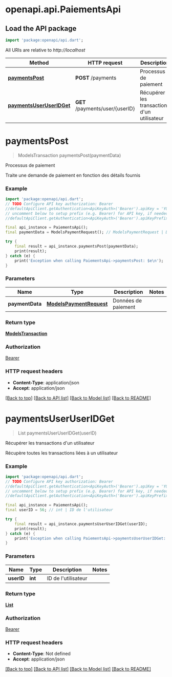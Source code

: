 # openapi.api.PaiementsApi

## Load the API package
```dart
import 'package:openapi/api.dart';
```

All URIs are relative to *http://localhost*

Method | HTTP request | Description
------------- | ------------- | -------------
[**paymentsPost**](PaiementsApi.md#paymentspost) | **POST** /payments | Processus de paiement
[**paymentsUserUserIDGet**](PaiementsApi.md#paymentsuseruseridget) | **GET** /payments/user/{userID} | Récupérer les transactions d'un utilisateur


# **paymentsPost**
> ModelsTransaction paymentsPost(paymentData)

Processus de paiement

Traite une demande de paiement en fonction des détails fournis

### Example
```dart
import 'package:openapi/api.dart';
// TODO Configure API key authorization: Bearer
//defaultApiClient.getAuthentication<ApiKeyAuth>('Bearer').apiKey = 'YOUR_API_KEY';
// uncomment below to setup prefix (e.g. Bearer) for API key, if needed
//defaultApiClient.getAuthentication<ApiKeyAuth>('Bearer').apiKeyPrefix = 'Bearer';

final api_instance = PaiementsApi();
final paymentData = ModelsPaymentRequest(); // ModelsPaymentRequest | Données de paiement

try {
    final result = api_instance.paymentsPost(paymentData);
    print(result);
} catch (e) {
    print('Exception when calling PaiementsApi->paymentsPost: $e\n');
}
```

### Parameters

Name | Type | Description  | Notes
------------- | ------------- | ------------- | -------------
 **paymentData** | [**ModelsPaymentRequest**](ModelsPaymentRequest.md)| Données de paiement | 

### Return type

[**ModelsTransaction**](ModelsTransaction.md)

### Authorization

[Bearer](../README.md#Bearer)

### HTTP request headers

 - **Content-Type**: application/json
 - **Accept**: application/json

[[Back to top]](#) [[Back to API list]](../README.md#documentation-for-api-endpoints) [[Back to Model list]](../README.md#documentation-for-models) [[Back to README]](../README.md)

# **paymentsUserUserIDGet**
> List<ModelsTransaction> paymentsUserUserIDGet(userID)

Récupérer les transactions d'un utilisateur

Récupère toutes les transactions liées à un utilisateur

### Example
```dart
import 'package:openapi/api.dart';
// TODO Configure API key authorization: Bearer
//defaultApiClient.getAuthentication<ApiKeyAuth>('Bearer').apiKey = 'YOUR_API_KEY';
// uncomment below to setup prefix (e.g. Bearer) for API key, if needed
//defaultApiClient.getAuthentication<ApiKeyAuth>('Bearer').apiKeyPrefix = 'Bearer';

final api_instance = PaiementsApi();
final userID = 56; // int | ID de l'utilisateur

try {
    final result = api_instance.paymentsUserUserIDGet(userID);
    print(result);
} catch (e) {
    print('Exception when calling PaiementsApi->paymentsUserUserIDGet: $e\n');
}
```

### Parameters

Name | Type | Description  | Notes
------------- | ------------- | ------------- | -------------
 **userID** | **int**| ID de l'utilisateur | 

### Return type

[**List<ModelsTransaction>**](ModelsTransaction.md)

### Authorization

[Bearer](../README.md#Bearer)

### HTTP request headers

 - **Content-Type**: Not defined
 - **Accept**: application/json

[[Back to top]](#) [[Back to API list]](../README.md#documentation-for-api-endpoints) [[Back to Model list]](../README.md#documentation-for-models) [[Back to README]](../README.md)

